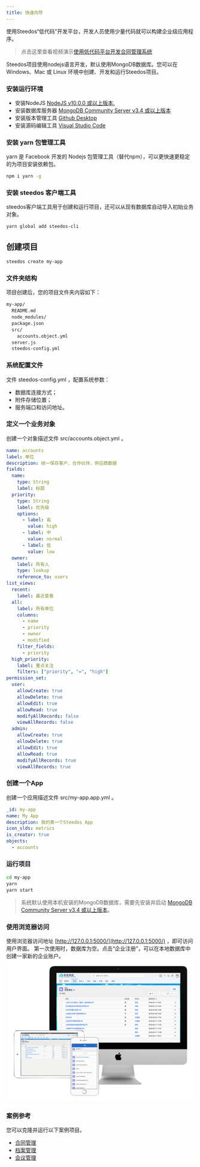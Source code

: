 ```yaml
---
title: 快速向导
---
```


使用Steedos“低代码”开发平台，开发人员使用少量代码就可以构建企业级应用程序。

> 点击这里查看视频演示[使用低代码平台开发合同管理系统](https://www-steedos-com.oss-cn-beijing.aliyuncs.com/videos/creator/contracts-demo.mp4)

Steedos项目使用nodejs语言开发，默认使用MongoDB数据库。您可以在 Windows、Mac 或 Linux 环境中创建、开发和运行Steedos项目。

### 安装运行环境
- 安装NodeJS [NodeJS v10.0.0 或以上版本.](https://nodejs.org/en/)
- 安装数据库服务器 [MongoDB Community Server v3.4 或以上版本](https://www.mongodb.com/download-center/community)
- 安装版本管理工具 [Github Desktop](https://desktop.github.com/)
- 安装源码编辑工具 [Visual Studio Code](https://code.visualstudio.com/)

### 安装 yarn 包管理工具
yarn 是 Facebook 开发的 Nodejs 包管理工具（替代npm），可以更快速更稳定的为项目安装依赖包。
```bash
npm i yarn -g
```

### 安装 steedos 客户端工具
steedos客户端工具用于创建和运行项目，还可以从现有数据库自动导入初始业务对象。
```bash
yarn global add steedos-cli
```
## 创建项目 
```bash
steedos create my-app
```

### 文件夹结构
项目创建后，您的项目文件夹内容如下：
```bash
my-app/
  README.md
  node_modules/
  package.json
  src/
    accounts.object.yml
  server.js
  steedos-config.yml
```

### 系统配置文件 
文件 steedos-config.yml ，配置系统参数：
- 数据库连接方式；
- 附件存储位置；
- 服务端口和访问地址。

### 定义一个业务对象
创建一个对象描述文件 src/accounts.object.yml 。

```yaml
name: accounts
label: 单位
description: 统一保存客户、合作伙伴、供应商数据
fields:
  name: 
    type: String
    label: 标题 
  priority:
    type: String
    label: 优先级
    options:
      - label: 高
        value: high
      - label: 中
        value: normal
      - label: 低
        value: low
  owner:
    label: 所有人
    type: lookup
    reference_to: users
list_views:
  recent:
    label: 最近查看
  all:
    label: 所有单位
    columns:
      - name
      - priority
      - owner
      - modified
    filter_fields:
      - priority
  high_priority:
    label: 重点关注
    filters: ["priority", "=", "high"]
permission_set:
  user:
    allowCreate: true
    allowDelete: true
    allowEdit: true
    allowRead: true
    modifyAllRecords: false
    viewAllRecords: false
  admin:
    allowCreate: true
    allowDelete: true
    allowEdit: true
    allowRead: true
    modifyAllRecords: true
    viewAllRecords: true
```

### 创建一个App
创建一个应用描述文件 src/my-app.app.yml 。
```yaml
_id: my-app
name: My App
description: 我的第一个Steedos App
icon_slds: metrics
is_creator: true
objects: 
  - accounts
```

### 运行项目
```bash
cd my-app
yarn
yarn start
```

> 系统默认使用本机安装的MongoDB数据库，需要先安装并启动 [MongoDB Community Server v3.4 或以上版本](https://www.mongodb.com/download-center/community)。

### 使用浏览器访问
使用浏览器访问地址 [http://127.0.0.1:5000/](http://127.0.0.1:5000/) ，即可访问用户界面。
第一次使用时，数据库为空。点击“企业注册”，可以在本地数据库中创建一家新的企业账户。
![界面展示](assets/mac_ipad_iphone_list.png)

### 案例参考
您可以克隆并运行以下案例项目。
- [合同管理](https://github.com/steedos/steedos-contracts-app)
- [档案管理](https://github.com/steedos/steedos-records-app)
- [会议管理](https://github.com/steedos/steedos-meeting-app)
